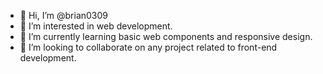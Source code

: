 - 👋 Hi, I’m @brian0309
- 👀 I’m interested in web development.
- 🌱 I’m currently learning basic web components and responsive design.
- 💞️ I’m looking to collaborate on any project related to front-end development.


<!---
brian0309/brian0309 is a ✨ special ✨ repository because its `README.md` (this file) appears on your GitHub profile.
You can click the Preview link to take a look at your changes.
--->
